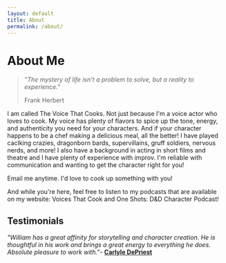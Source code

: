 ```yaml
---
layout: default
title: About
permalink: /about/
---
```


# About Me

> _"The mystery of life isn't a problem to solve, but a reality to experience."_
>
> Frank Herbert

I am called The Voice That Cooks. Not just because I'm a voice actor who loves to cook. My voice has plenty of flavors to spice up the tone, energy, and authenticity you need for your characters. And if your character happens to be a chef making a delicious meal, all the better! I have played caclking crazies, dragonborn bards, supervillains, gruff soldiers, nervous nerds, and more! I also have a background in acting in short films and theatre and I have plenty of experience with improv. I'm reliable with communication and wanting to get the character right for you! 

Email me anytime. I'd love to cook up something with you!

And while you're here, feel free to listen to my podcasts that are available on my website: Voices That Cook and One Shots: D&D Character Podcast! 

## Testimonials

_"William has a great affinity for storytelling and character creation. He is thoughtful in his work and brings a great energy to everything he does. Absolute pleasure to work with."_- **[Carlyle DePriest](https://www.carlyledepriest.com/)**

